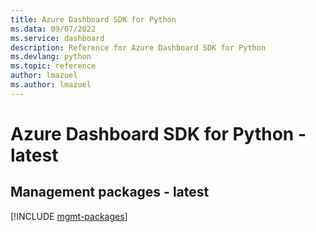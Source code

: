 ```yaml
---
title: Azure Dashboard SDK for Python
ms.data: 09/07/2022
ms.service: dashboard
description: Reference for Azure Dashboard SDK for Python
ms.devlang: python
ms.topic: reference
author: lmazuel
ms.author: lmazuel
---
```

# Azure Dashboard SDK for Python - latest

## Management packages - latest
[!INCLUDE [mgmt-packages](dashboard-mgmt-index.md)]
